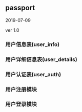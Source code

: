## passport

2019-07-09

ver 1.0

### 用户信息表(user_info)



### 用户详细信息表(user_details)



### 用户认证表(user_auth)



### 用户注册模块



### 用户登录模块



